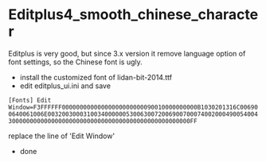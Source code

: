 # Editplus4_smooth_chinese_character
Editplus is very good, but since 3.x version it remove language option of font settings, so the Chinese font is ugly.

- install the customized font of lidan-bit-2014.ttf
- edit editplus_ui.ini and save

`[Fonts]
Edit Window=F3FFFFFF00000000000000000000000090010000000000B1030201316C006900640061006E00320030003100340000005300630072006900700074002000490054004300000000000000000000000000000000000000000000000000FF`

replace the line of 'Edit Window'
- done
